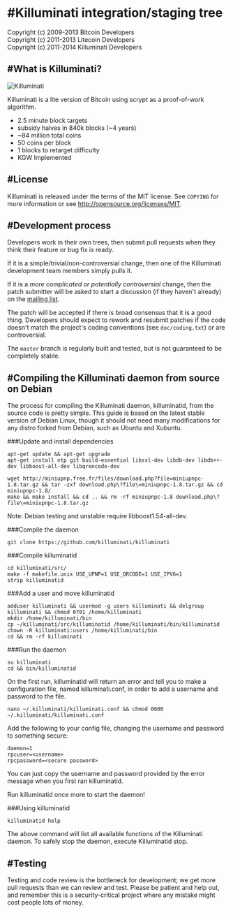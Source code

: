#Killuminati integration/staging tree
================================
Copyright (c) 2009-2013 Bitcoin Developers<br>
Copyright (c) 2011-2013 Litecoin Developers<br>
Copyright (c) 2011-2014 Killuminati Developers<br>

#What is Killuminati?
----------------

![Killuminati](http://i.imgur.com/moytVJA.png)

Killuminati is a lite version of Bitcoin using scrypt as a proof-of-work algorithm.
 - 2.5 minute block targets
 - subsidy halves in 840k blocks (~4 years)
 - ~84 million total coins
 - 50 coins per block
 - 1 blocks to retarget difficulty
 - KGW Implemented

#License
-------
Killuminati is released under the terms of the MIT license. See `COPYING` for more
information or see http://opensource.org/licenses/MIT.

#Development process
-------------------

Developers work in their own trees, then submit pull requests when they think
their feature or bug fix is ready.

If it is a simple/trivial/non-controversial change, then one of the Killuminati
development team members simply pulls it.

If it is a *more complicated or potentially controversial* change, then the patch
submitter will be asked to start a discussion (if they haven't already) on the
[mailing list](http://sourceforge.net/mailarchive/forum.php?forum_name=bitcoin-development).

The patch will be accepted if there is broad consensus that it is a good thing.
Developers should expect to rework and resubmit patches if the code doesn't
match the project's coding conventions (see `doc/coding.txt`) or are
controversial.

The `master` branch is regularly built and tested, but is not guaranteed to be
completely stable.

#Compiling the Killuminati daemon from source on Debian
-----------------------------------------------------
The process for compiling the Killuminati daemon, killuminatid, from the source code is pretty simple. This guide is based on the latest stable version of Debian Linux, though it should not need many modifications for any distro forked from Debian, such as Ubuntu and Xubuntu.

###Update and install dependencies

```
apt-get update && apt-get upgrade
apt-get install ntp git build-essential libssl-dev libdb-dev libdb++-dev libboost-all-dev libqrencode-dev

wget http://miniupnp.free.fr/files/download.php?file=miniupnpc-1.8.tar.gz && tar -zxf download.php\?file\=miniupnpc-1.8.tar.gz && cd miniupnpc-1.8/
make && make install && cd .. && rm -rf miniupnpc-1.8 download.php\?file\=miniupnpc-1.8.tar.gz
```
Note: Debian testing and unstable require libboost1.54-all-dev.

###Compile the daemon
```
git clone https://github.com/killuminati/killuminati
```

###Compile killuminatid
```
cd killuminati/src/
make -f makefile.unix USE_UPNP=1 USE_QRCODE=1 USE_IPV6=1
strip killuminatid
```

###Add a user and move killuminatid
```
adduser killuminati && usermod -g users killuminati && delgroup killuminati && chmod 0701 /home/killuminati
mkdir /home/killuminati/bin
cp ~/killuminati/src/killuminatid /home/killuminati/bin/killuminatid
chown -R killuminati:users /home/killuminati/bin
cd && rm -rf killuminati
```

###Run the daemon
```
su killuminati
cd && bin/killuminatid
```

On the first run, killuminatid will return an error and tell you to make a configuration file, named killuminati.conf, in order to add a username and password to the file.
```
nano ~/.killuminati/killuminati.conf && chmod 0600 ~/.killuminati/killuminati.conf
```
Add the following to your config file, changing the username and password to something secure: 
```
daemon=1
rpcuser=<username>
rpcpassword=<secure password>
```

You can just copy the username and password provided by the error message when you first ran killuminatid.

Run killuminatid once more to start the daemon! 

###Using killuminatid
```
killuminatid help
```

The above command will list all available functions of the Killuminati daemon. To safely stop the daemon, execute Killuminatid stop. 

#Testing
-------

Testing and code review is the bottleneck for development; we get more pull
requests than we can review and test. Please be patient and help out, and
remember this is a security-critical project where any mistake might cost people
lots of money.

